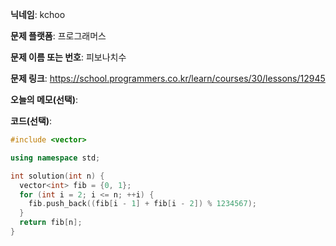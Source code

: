 **닉네임**: kchoo

**문제 플랫폼**: 프로그래머스

**문제 이름 또는 번호**: 피보나치수

**문제 링크**: https://school.programmers.co.kr/learn/courses/30/lessons/12945

**오늘의 메모(선택)**: 

**코드(선택)**: 

```c++
#include <vector>

using namespace std;

int solution(int n) {
  vector<int> fib = {0, 1};
  for (int i = 2; i <= n; ++i) {
    fib.push_back((fib[i - 1] + fib[i - 2]) % 1234567);
  }
  return fib[n];
}
```
